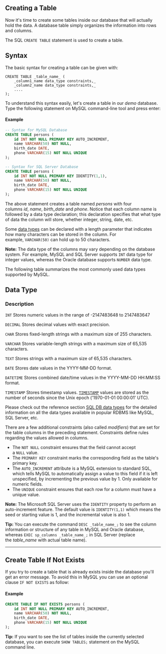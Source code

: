 ## Creating a Table

Now it's time to create some tables inside our database that will actually hold the data. A database table simply organizes the information into rows and columns.

The SQL `CREATE TABLE` statement is used to create a table.

## Syntax

The basic syntax for creating a table can be given with:

```
CREATE TABLE _table_name_ (
    _column1_name data_type constraints,_
    _column2_name data_type constraints,_
    ....
);
```

To understand this syntax easily, let's create a table in our _demo_ database. Type the following statement on MySQL command-line tool and press enter:

#### Example


```sql
-- Syntax for MySQL Database 
CREATE TABLE persons (
    id INT NOT NULL PRIMARY KEY AUTO_INCREMENT,
    name VARCHAR(50) NOT NULL,
    birth_date DATE,
    phone VARCHAR(15) NOT NULL UNIQUE
);
 
-- Syntax for SQL Server Database 
CREATE TABLE persons (
    id INT NOT NULL PRIMARY KEY IDENTITY(1,1),
    name VARCHAR(50) NOT NULL,
    birth_date DATE,
    phone VARCHAR(15) NOT NULL UNIQUE
);
```

The above statement creates a table named _persons_ with four columns _id_, _name_, _birth_date_ and _phone_. Notice that each column name is followed by a data type declaration; this declaration specifies that what type of data the column will store, whether integer, string, date, etc.

Some [data types](https://www.tutorialrepublic.com/sql-reference/mysql-data-types.php) can be declared with a length parameter that indicates how many characters can be stored in the column. For example, `VARCHAR(50)` can hold up to 50 characters.

**Note:** The data type of the columns may vary depending on the database system. For example, MySQL and SQL Server supports `INT` data type for integer values, whereas the Oracle database supports `NUMBER` data type.

The following table summarizes the most commonly used data types supported by MySQL.

## Data Type      

### Description

`INT` Stores numeric values in the range of -2147483648 to 2147483647

`DECIMAL` Stores decimal values with exact precision.

`CHAR` Stores fixed-length strings with a maximum size of 255 characters.

`VARCHAR` Stores variable-length strings with a maximum size of 65,535 characters.

`TEXT` Stores strings with a maximum size of 65,535 characters.

`DATE` Stores date values in the YYYY-MM-DD format.

`DATETIME` Stores combined date/time values in the YYYY-MM-DD HH:MM:SS format.

`TIMESTAMP` Stores timestamp values. [`TIMESTAMP`](https://www.tutorialrepublic.com/sql-reference/mysql-data-types.php#datetime-and-timestamp) values are stored as the number of seconds since the Unix epoch ('1970-01-01 00:00:01' UTC).

Please check out the reference section [SQL DB data types](https://www.tutorialrepublic.com/sql-reference/mysql-data-types.php) for the detailed information on all the data types available in popular RDBMS like MySQL, SQL Server, etc.

There are a few additional constraints (also called _modifiers_) that are set for the table columns in the preceding statement. Constraints define rules regarding the values allowed in columns.

-   The `NOT NULL` constraint ensures that the field cannot accept a `NULL` value.
-   The `PRIMARY KEY` constraint marks the corresponding field as the table's primary key.
-   The `AUTO_INCREMENT` attribute is a MySQL extension to standard SQL, which tells MySQL to automatically assign a value to this field if it is left unspecified, by incrementing the previous value by 1. Only available for numeric fields.
-   The `UNIQUE` constraint ensures that each row for a column must have a unique value.


**Note:** The Microsoft SQL Server uses the `IDENTITY` property to perform an auto-increment feature. The default value is `IDENTITY(1,1)` which means the seed or starting value is 1, and the incremental value is also 1.

**Tip:** You can execute the command `DESC _table_name_;` to see the column information or structure of any table in MySQL and Oracle database, whereas `EXEC sp_columns _table_name_;` in SQL Server (replace the _table_name_ with actual table name).

---

## Create Table If Not Exists

If you try to create a table that is already exists inside the database you'll get an error message. To avoid this in MySQL you can use an optional clause `IF NOT EXISTS` as follow:

#### Example

```sql
CREATE TABLE IF NOT EXISTS persons (
    id INT NOT NULL PRIMARY KEY AUTO_INCREMENT,
    name VARCHAR(50) NOT NULL,
    birth_date DATE,
    phone VARCHAR(15) NOT NULL UNIQUE
);
```

**Tip:** If you want to see the list of tables inside the currently selected database, you can execute `SHOW TABLES;` statement on the MySQL command line.

